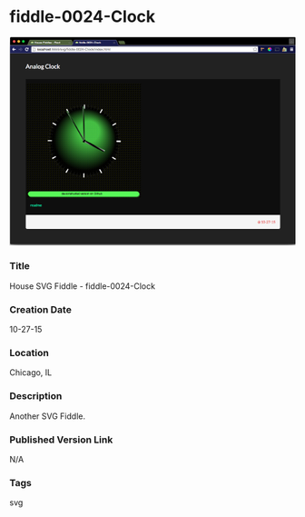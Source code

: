 fiddle-0024-Clock
======

![Screenshot](screenshot.png)


### Title

House SVG Fiddle - fiddle-0024-Clock


### Creation Date

10-27-15


### Location

Chicago, IL


### Description

Another SVG Fiddle.


### Published Version Link

N/A


### Tags

svg

